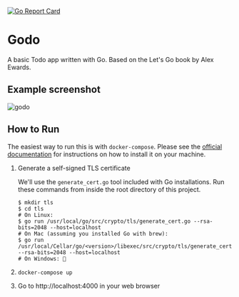 [![Go Report Card](https://goreportcard.com/badge/github.com/cwithmichael/godo)](https://goreportcard.com/report/github.com/cwithmichael/godo)
# Godo

A basic Todo app written with Go. Based on the Let's Go book by Alex Ewards.

## Example screenshot

![godo](https://user-images.githubusercontent.com/1703143/161475014-4b10571e-08d7-418a-b66b-2e94c4d3de2e.png)




## How to Run

The easiest way to run this is with `docker-compose`. Please see the [official documentation](https://docs.docker.com/compose/install/) for instructions on how to install it on your machine.

1. Generate a self-signed TLS certificate

    We'll use the `generate_cert.go` tool included with Go installations. Run these commands from inside the root directory of this project.
    ```
    $ mkdir tls
    $ cd tls
    # On Linux:
    $ go run /usr/local/go/src/crypto/tls/generate_cert.go --rsa-bits=2048 --host=localhost
    # On Mac (assuming you installed Go with brew):
    $ go run /usr/local/Cellar/go/<version>/libexec/src/crypto/tls/generate_cert.go --rsa-bits=2048 --host=localhost
    # On Windows: 🤷
    ```
2. `docker-compose up`
3. Go to http://localhost:4000 in your web browser
